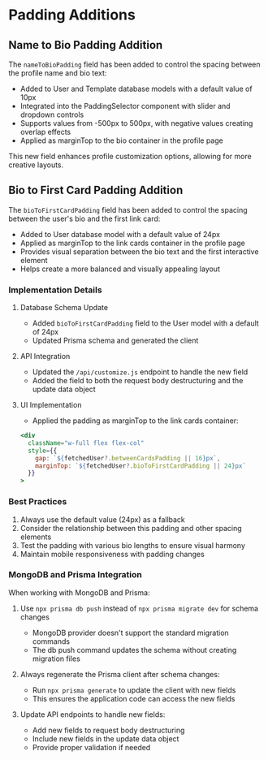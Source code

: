 # Padding Additions

## Name to Bio Padding Addition

The `nameToBioPadding` field has been added to control the spacing between the profile name and bio text:

- Added to User and Template database models with a default value of 10px
- Integrated into the PaddingSelector component with slider and dropdown controls
- Supports values from -500px to 500px, with negative values creating overlap effects
- Applied as marginTop to the bio container in the profile page

This new field enhances profile customization options, allowing for more creative layouts.

## Bio to First Card Padding Addition

The `bioToFirstCardPadding` field has been added to control the spacing between the user's bio and the first link card:

- Added to User database model with a default value of 24px
- Applied as marginTop to the link cards container in the profile page
- Provides visual separation between the bio text and the first interactive element
- Helps create a more balanced and visually appealing layout

### Implementation Details

1. Database Schema Update

   - Added `bioToFirstCardPadding` field to the User model with a default of 24px
   - Updated Prisma schema and generated the client

2. API Integration

   - Updated the `/api/customize.js` endpoint to handle the new field
   - Added the field to both the request body destructuring and the update data object

3. UI Implementation
   - Applied the padding as marginTop to the link cards container:
   ```jsx
   <div
     className="w-full flex flex-col"
     style={{
       gap: `${fetchedUser?.betweenCardsPadding || 16}px`,
       marginTop: `${fetchedUser?.bioToFirstCardPadding || 24}px`
     }}
   >
   ```

### Best Practices

1. Always use the default value (24px) as a fallback
2. Consider the relationship between this padding and other spacing elements
3. Test the padding with various bio lengths to ensure visual harmony
4. Maintain mobile responsiveness with padding changes

### MongoDB and Prisma Integration

When working with MongoDB and Prisma:

1. Use `npx prisma db push` instead of `npx prisma migrate dev` for schema changes

   - MongoDB provider doesn't support the standard migration commands
   - The db push command updates the schema without creating migration files

2. Always regenerate the Prisma client after schema changes:

   - Run `npx prisma generate` to update the client with new fields
   - This ensures the application code can access the new fields

3. Update API endpoints to handle new fields:
   - Add new fields to request body destructuring
   - Include new fields in the update data object
   - Provide proper validation if needed
